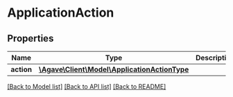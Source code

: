 # ApplicationAction

## Properties
Name | Type | Description | Notes
------------ | ------------- | ------------- | -------------
**action** | [**\Agave\Client\Model\ApplicationActionType**](ApplicationActionType.md) |  | 

[[Back to Model list]](../README.md#documentation-for-models) [[Back to API list]](../README.md#documentation-for-api-endpoints) [[Back to README]](../README.md)


